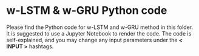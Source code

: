 # w-LSTM & w-GRU Python code

Please find the Python code for w-LSTM and w-GRU method in this folder.
It is suggested to use a Jupyter Notebook to render the code.
The code is self-explained, and you may change any input parameters under the **< INPUT >** hashtags.
